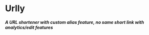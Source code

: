 # Urlly
<h5>A URL shortener with custom alias feature, no same short link with analytics/edit features</h5>